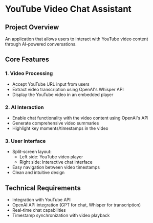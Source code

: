 # YouTube Video Chat Assistant

## Project Overview
An application that allows users to interact with YouTube video content through AI-powered conversations.

## Core Features

### 1. Video Processing
- Accept YouTube URL input from users
- Extract video transcription using OpenAI's Whisper API
- Display the YouTube video in an embedded player

### 2. AI Interaction
- Enable chat functionality with the video content using OpenAI's API
- Generate comprehensive video summaries
- Highlight key moments/timestamps in the video

### 3. User Interface
- Split-screen layout:
  - Left side: YouTube video player
  - Right side: Interactive chat interface
- Easy navigation between video timestamps
- Clean and intuitive design

## Technical Requirements
- Integration with YouTube API
- OpenAI API integration (GPT for chat, Whisper for transcription)
- Real-time chat capabilities
- Timestamp synchronization with video playback

